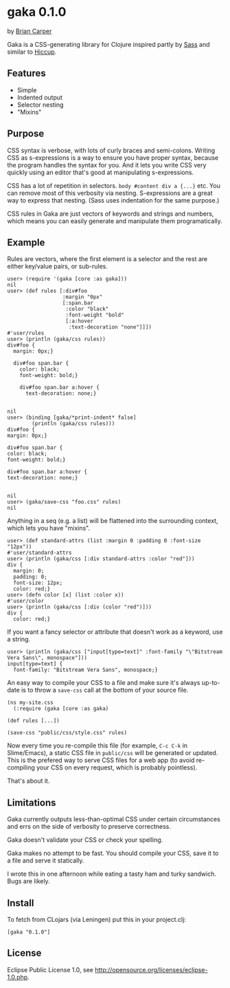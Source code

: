 # gaka 0.1.0
by [Brian Carper](http://briancarper.net)

Gaka is a CSS-generating library for Clojure inspired partly by
[Sass](http://sass-lang.com/) and similar to
[Hiccup](http://github.com/weavejester/hiccup).

## Features

* Simple
* Indented output
* Selector nesting
* "Mixins"

## Purpose

CSS syntax is verbose, with lots of curly braces and semi-colons.  Writing CSS
as s-expressions is a way to ensure you have proper syntax, because the program
handles the syntax for you.  And it lets you write CSS very quickly using an
editor that's good at manipulating s-expressions.

CSS has a lot of repetition in selectors.  `body #content div a {...}` etc.
You can remove most of this verbosity via nesting.  S-expressions are a great
way to express that nesting.  (Sass uses indentation for the same purpose.)

CSS rules in Gaka are just vectors of keywords and strings and numbers, which
means you can easily generate and manipulate them programatically.

## Example

Rules are vectors, where the first element is a selector and the rest are
either key/value pairs, or sub-rules.

    user> (require '(gaka [core :as gaka]))
    nil
    user> (def rules [:div#foo
                      :margin "0px"
                      [:span.bar
                       :color "black"
                       :font-weight "bold"
                       [:a:hover
                        :text-decoration "none"]]])
    #'user/rules
    user> (println (gaka/css rules))
    div#foo {
      margin: 0px;}

      div#foo span.bar {
        color: black;
        font-weight: bold;}

        div#foo span.bar a:hover {
          text-decoration: none;}


    nil
    user> (binding [gaka/*print-indent* false]
            (println (gaka/css rules)))
    div#foo {
    margin: 0px;}

    div#foo span.bar {
    color: black;
    font-weight: bold;}

    div#foo span.bar a:hover {
    text-decoration: none;}


    nil
    user> (gaka/save-css "foo.css" rules)
    nil

Anything in a seq (e.g. a list) will be flattened into the surrounding context,
which lets you have "mixins".

    user> (def standard-attrs (list :margin 0 :padding 0 :font-size "12px"))
    #'user/standard-attrs
    user> (println (gaka/css [:div standard-attrs :color "red"]))
    div {
      margin: 0;
      padding: 0;
      font-size: 12px;
      color: red;}
    user> (defn color [x] (list :color x))
    #'user/color
    user> (println (gaka/css [:div (color "red")]))
    div {
      color: red;}

If you want a fancy selector or attribute that doesn't work as a keyword, use a
string.

    user> (println (gaka/css ["input[type=text]" :font-family "\"Bitstream Vera Sans\", monospace"]))
    input[type=text] {
      font-family: "Bitstream Vera Sans", monospace;}

An easy way to compile your CSS to a file and make sure it's always up-to-date
is to throw a `save-css` call at the bottom of your source file.

    (ns my-site.css
      (:require (gaka [core :as gaka)

    (def rules [...])

    (save-css "public/css/style.css" rules)

Now every time you re-compile this file (for example, `C-c C-k` in
Slime/Emacs), a static CSS file in `public/css` will be generated or updated.
This is the prefered way to serve CSS files for a web app (to avoid
re-compiling your CSS on every request, which is probably pointless).

That's about it.

## Limitations

Gaka currently outputs less-than-optimal CSS under certain circumstances and
errs on the side of verbosity to preserve correctness.

Gaka doesn't validate your CSS or check your spelling.

Gaka makes no attempt to be fast.  You should compile your CSS, save it to a
file and serve it statically.

I wrote this in one afternoon while eating a tasty ham and turky sandwich.
Bugs are likely.

## Install

To fetch from CLojars (via Leningen) put this in your project.clj:

    [gaka "0.1.0"]

## License

Eclipse Public License 1.0, see http://opensource.org/licenses/eclipse-1.0.php.
